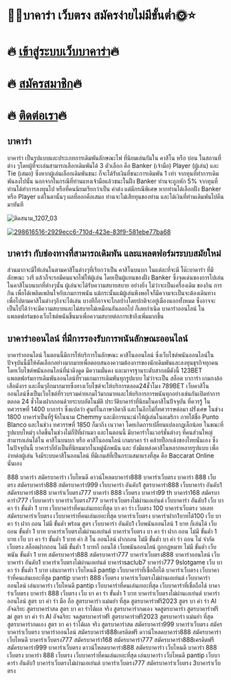<h1>🌟🌞บาคาร่า เว็บตรง สมัครง่ายไม่มีขั้นตํ่า🌞⭐</h1>

# 🔥 [เข้าสู่ระบบเว็บบาคาร่า](https://rb.gy/rwno33)🔥
# 🔥 [สมัครสมาชิก](https://rb.gy/rwno33)🔥
# 🔥 [ติดต่อเรา](https://page.line.me/588yvjjc)🔥

<h2>บาคาร่า</h2>บาคาร่า เป็นรูปแบบและประเภทการเดิมพันลักษณะไพ่ ที่นิยมเล่นกันใน คาสิโน หรือ บ่อน ในสถานที่ต่าง ๆโดยผู้ที่จะเล่นสามารถเลือกเดิมพันได้ 3 ตัวเลือก คือ Banker (เจ้ามือ) Player (ผู้เล่น) และ Tie (เสมอ) ซึ่งหากผู้เล่นเลือกเดิมพันชนะ ก็จะได้รับเงินที่ชนะการเดิมพัน 1 เท่า จากทุนที่ทำการเดิมพันลงไปนั้น นอกจากในกรณีที่ท่านแทงเจ้ามือแล้วชนะในฝั่ง Banker ท่านจะถูกหัก 5% จากทุนที่ท่านได้ทำการลงทุนไป หรือที่คนนิยมเรียกว่าเป็น ค่าต๋ง แต่มีกรณีพิเศษ หากท่านได้เลือกฝั่ง Banker หรือ Player แต่ในตานั้นๆ ผลที่ออกคือเสมอ ท่านจะไม่เสียทุนของท่าน และได้เงินที่ท่านเดิมพันไปคืนมาทันที

![ติดสนาม_1207_03](https://github.com/Kamjaka01/Kamjaka01/assets/157595067/f9022aad-6da7-4aba-b361-f90934c381da)


[![298616516-2929ecc6-710d-423e-83f9-581ebe77ba68](https://github.com/yamahakaja/yamahakaja/assets/157591736/22720b34-a2ff-4543-84d0-9610f30efee3)](https://rb.gy/rwno33)


<h2>บาคาร่า กับช่องทางที่สามารถเดิมพัน และแพลตฟอร์มระบบสมัยใหม่</h2>ส่วนมากจะมีให้เล่นในตามคาสิโนต่างๆที่เรียกว่าเป็น คาสิโนบนบก ในแต่ละที่จะมี โต๊ะบาคาร่า ที่มีลักษณะ วงรี แล้วก็จะรอมีคนแจกไพ่ให้ผู้เล่น โดยเป็นผู้แทนของฝั่ง Banker ซึ่งจุดเด่นของการไปเล่นในคาสิโนบนบกที่ต่างๆนั้น ผู้เล่นจะได้รับความสบายสบาย อย่างยิ่ง ไม่ว่าจะเป็นเครื่องเดิม ของกิน การกิน เพื่อได้เพลิดเพลินใจกับเกมการพนัน แม้กระนั้นแม้ผู้เล่นพึงพอใจก็มีความจะเป็นจะต้องเดินทางเพื่อไปตามคาสิโนต่างๆถึงจะได้เล่น บางทีก็อาจจะไกลบ้างโดยปกติจะอยู่เมืองนอกทั้งหมด ซึ่งอาจจะเป็นไปได้ว่าจะมีความสบายและไม่สบายไม่เหมือนกันออกไป ก็เลยกำเนิด บาคาร่าออนไลน์ ในแพลตฟอร์มของเว็บไซต์พนันขึ้นมาเพื่อความสบายต่อการเข้าถึงเพิ่มมากขึ้น

<h2>บาคาร่าออนไลน์ ที่มีการรองรับการพนันลักษณะออนไลน์</h2>บาคาร่าออนไลน์ ในตอนนี้มีการให้บริการในลักษณะ คาสิโนออนไลน์ ซึ่งเว็บไซต์พนันออนไลน์ในปัจจุบันนี้มีให้คัดเลือกอย่างมากมายเพื่อตอบสนองความต้องการของนักเดิมพันและลงทุนธุรกิจทุกคน โดยเว็บไซต์พนันออนไลน์ที่น่าดึงดูด มีความมั่นคง และมาจรฐานระดับสากลมีดังนี้
123BET แพลตฟอร์มการเดิมพันออนไลน์ที่รวมเกมการเดิมพันทุกรูปแบบ ไม่ว่าจะเป็น สล็อต บาการ่า เกมกงล้อ เสือมังกร และอื่นๆอีกมากมายซึ่งทางเว็บไซต์จะให้บริการตลอด24ชั่วโมง
789BET เว็บคาสิโนออนไลน์ซึ่งเป็นเว็บไซต์ที่รวบรวมค่ายเกมไว้มากมายและให้บริการการพนันทุกอย่างเช่นกันเปิดทำการตลอด 24 ชั่วโมงฝากถอนด้วยระบบอัตโนมัติ
ประวัติบาคาร่าที่นิยมในคาสิโนปัจจุบัน ที่ควรรู้
ในทศวรรษที่ 1400 บาการ่า ซึ่งแปลว่า ศูนย์ในภาษาอิตาลี และในอีกไม่กี่ทศวรรษต่อมา ฝรั่งเศษ ในช่วง 1800 บาคาร่าเป็นที่รู้จักในนาม Chemmy และมีการแนะนำให้ผู้เล่นในอเมริกา ภายใต้ชื่อ Punto Blanco และในช่วง ทศวรรษที่ 1850 ก็มาถึง เนวาดา โดยเกิดการเปลี่ยนแปลงกฎเล็กน้อย ในขณะที่รูปแบบใหม่ๆ เกิดขึ้นในช่วงไม่กี่ปีที่ผ่านมา และในตอนนี้ มีบาคาร่าในเวอร์ชั่นต่างๆ ที่คนส่วนใหญ่สามารถเล่นได้ใน คาสิโนบนบก หรือ คาสิโนออนไลน์ เกมบาคา ร่า คล้ายป็อกเด้งของไทยนั่นเอง ซึ่งในปัจจุบันนี้ บาคาร่าก็ยังเป็นที่นิยมมากในหมู่นักพนัน และ ยังมีแหล่งคาสิโนหลากหลายรูปแบบ เพื่อง่ายต่อผู้เล่น จึงมีระบบคาสิโนออนไลน์ ที่มีเกมส์ที่เป็นกระแสมาแรงที่สุด คือ Baccarat Online นั่นเอง

888 บาคาร่า
สมัครบาคาร่า เว็บไหนดี
ดาวน์โหลดบาคาร่า888
บาคาร่าเว็บตรง
บาคาร่า 888 เว็บตรง
สมัครบาคาร่า888
สมัครบาคาร่า999
เว็บบาคาร่า อันดับ1
สูตรบาคาร่า888
เว็บบาคาร่า อันดับ1
สมัครบาคาร่า888
บาคาร่าเว็บตรง777
บาคาร่า 888 เว็บตรง
บาคาร่า99 th
บาคาร่า168
สมัครบาคาร่า777
เว็บบาคาร่า
บาคาร่าเว็บตรง777
บาคาร่าเว็บตรงไม่ผ่านเอเย่นต์
เว็บบาคาร่า อันดับ1
เว็บ บา คา ร่า ขั้นต่ำ 1 บาท
เว็บบาคาร่าที่คนเล่นเยอะที่สุด
บา คา ร่า เว็บตรง 100
บาคาร่าเว็บตรง วอเลท
สมัครบาคาร่าเว็บตรง
เว็บบาคาร่าที่คนเล่นเยอะที่สุด
บาคาร่าเว็บตรง
บาคาร่าฝาก1บาทได้100
เว็บ บา คา ร่า ฝาก ถอน ไม่มี ขั้นต่ำ พร้อม สูตร
เว็บบาคาร่า อันดับ1
เว็บพนันออนไลน์ 1 บาท ก็เล่นได้
เว็บ ถอน ขั้นต่ำ 1 บาท
บาคาร่าเว็บตรงไม่ผ่านเอเย่นต์
บาคาร่าเว็บตรง
บา คา ร่า ฝาก ถอน ไม่มี ขั้นต่ำ 1 บาท
เว็บ บา คา ร่า ขั้นต่ำ 1 บาท
ค่า สิ โน ออนไลน์ ฝากถอน ไม่มี ขั้นต่ำ
บา ค่า ร่า ถอน ไม่ จำกัด
เว็บตรง สล็อตฝากถอน ไม่มี ขั้นต่ำ 1 บาทก็ ถอนได้
เว็บพนันออนไลน์ ถูกกฎหมาย ไม่มี ขั้นต่ำ
เว็บพนัน ขั้นต่ำ 1 บาท
สมัครบาคาร่า888
สมัครบาคาร่า777
บาคาร่าเว็บตรง888
บาคาร่าออนไลน์
เว็บบาคาร่า อันดับ1
บาคาร่าเว็บตรงไม่ผ่านเอเย่นต์
บาคาร่าsaclub7
บาคาร่า777 9slotgame
เว็บ บา คา ร่า ขั้นต่ำ 1 บาท
เล่นบาคาร่า เว็บไหนดี pantip
เว็บบาคาร่าที่เชื่อถือได้
บาคาร่าเว็บตรง
เว็บบาคาร่าที่คนเล่นเยอะที่สุด pantip
บาคาร่า 888 เว็บตรง
บาคาร่าเว็บตรงไม่ผ่านเอเย่นต์
เว็บบาคาร่าออนไลน์
เล่นบาคาร่า เว็บไหนดี pantip
เว็บบาคาร่าที่คนเล่นเยอะที่สุด
เว็บบาคาร่าที่เชื่อถือได้
บาคาร่าเว็บตรง
บาคาร่า 888 เว็บตรง
เว็บ บา คา ร่า ขั้นต่ำ 1 บาท
บาคาร่าเว็บตรงไม่ผ่านเอเย่นต์
บาคาร่าออนไลน์
สูตร บา ค่า ร่า มือ ถือ
สูตรบาคาร่า แม่นยํา ที่สุด
สูตรบาคาร่าฟรี2023
สูตร บา ค่า ร่า AI อัจฉริยะ
สูตรบาคาร่าสด
สูตร บา คา ร่าได้ผล จริง
สูตรบาคาร่ากดเอง
จดสูตรบาคาร่า
สูตรบาคาร่าฟรี ai
สูตร บา ค่า ร่า AI อัจฉริยะ
จดสูตรบาคาร่าฟรี
สูตรบาคาร่าฟรี2023
สูตรบาคาร่า แม่นยํา ที่สุด
สูตรบาคาร่ากดเอง
สูตร บา คา ร่าได้ผล จริง
สูตรบาคาร่าสด
สมัครบาคาร่า999
บาคาร่าเว็บตรง
สมัครบาคาร่าเว็บตรง
บาคาร่าออนไลน์
สมัครบาคาร่า888เครดิตฟรี
ดาวน์โหลดบาคาร่า888
สมัครบาคาร่า เว็บไหนดี
บาคาร่าเว็บตรง777
สมัครบาคาร่า168
สมัครบาคาร่า777
สมัครบาคาร่า888เครดิตฟรี
สมัครบาคาร่า999
บาคาร่าเว็บตรง
ดาวน์โหลดบาคาร่า888
สมัครบาคาร่า เว็บไหนดี
บาคาร่า 888 เว็บตรง
บาคาร่า 888 เว็บตรง
เว็บบาคาร่าที่คนเล่นเยอะที่สุด
เล่นบาคาร่า เว็บไหนดี pantip
เว็บบาคาร่า อันดับ1
บาคาร่าเว็บตรงไม่ผ่านเอเย่นต์
บาคาร่าเว็บตรง777
สมัครบาคาร่าเว็บตรง
3บาคาร่าเว็บตรง
